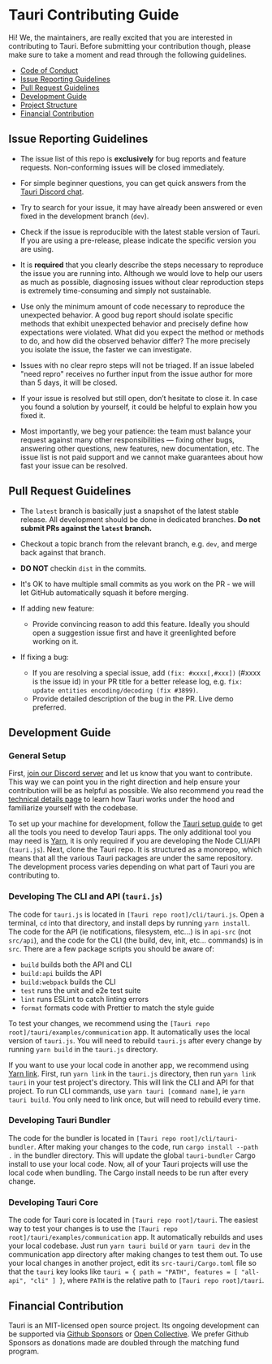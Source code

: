 # Tauri Contributing Guide

Hi! We, the maintainers, are really excited that you are interested in contributing to Tauri. Before submitting your contribution though, please make sure to take a moment and read through the following guidelines.

- [Code of Conduct](CODE_OF_CONDUCT.md)
- [Issue Reporting Guidelines](#issue-reporting-guidelines)
- [Pull Request Guidelines](#pull-request-guidelines)
- [Development Guide](#development-guide)
- [Project Structure](#project-structure)
- [Financial Contribution](#financial-contribution)

## Issue Reporting Guidelines

- The issue list of this repo is **exclusively** for bug reports and feature requests. Non-conforming issues will be closed immediately.

- For simple beginner questions, you can get quick answers from the [Tauri Discord chat](https://discord.gg/SpmNs4S).

- Try to search for your issue, it may have already been answered or even fixed in the development branch (`dev`).

- Check if the issue is reproducible with the latest stable version of Tauri. If you are using a pre-release, please indicate the specific version you are using.

- It is **required** that you clearly describe the steps necessary to reproduce the issue you are running into. Although we would love to help our users as much as possible, diagnosing issues without clear reproduction steps is extremely time-consuming and simply not sustainable.

- Use only the minimum amount of code necessary to reproduce the unexpected behavior. A good bug report should isolate specific methods that exhibit unexpected behavior and precisely define how expectations were violated. What did you expect the method or methods to do, and how did the observed behavior differ? The more precisely you isolate the issue, the faster we can investigate.

- Issues with no clear repro steps will not be triaged. If an issue labeled "need repro" receives no further input from the issue author for more than 5 days, it will be closed.

- If your issue is resolved but still open, don’t hesitate to close it. In case you found a solution by yourself, it could be helpful to explain how you fixed it.

- Most importantly, we beg your patience: the team must balance your request against many other responsibilities — fixing other bugs, answering other questions, new features, new documentation, etc. The issue list is not paid support and we cannot make guarantees about how fast your issue can be resolved.

## Pull Request Guidelines

- The `latest` branch is basically just a snapshot of the latest stable release. All development should be done in dedicated branches. **Do not submit PRs against the `latest` branch.**

- Checkout a topic branch from the relevant branch, e.g. `dev`, and merge back against that branch.

- **DO NOT** checkin `dist` in the commits.

- It's OK to have multiple small commits as you work on the PR - we will let GitHub automatically squash it before merging.

- If adding new feature:

  - Provide convincing reason to add this feature. Ideally you should open a suggestion issue first and have it greenlighted before working on it.

- If fixing a bug:
  - If you are resolving a special issue, add `(fix: #xxxx[,#xxx])` (#xxxx is the issue id) in your PR title for a better release log, e.g. `fix: update entities encoding/decoding (fix #3899)`.
  - Provide detailed description of the bug in the PR. Live demo preferred.

## Development Guide

### General Setup

First, [join our Discord server](https://discord.gg/SpmNs4S) and let us know that you want to contribute. This way we can point you in the right direction and help ensure your contribution will be as helpful as possible. We also recommend you read the [technical details page](https://tauri.studio/en/docs/getting-started/technical-details) to learn how Tauri works under the hood and familiarize yourself with the codebase.

To set up your machine for development, follow the [Tauri setup guide](https://tauri.studio/en/docs/getting-started/intro#setting-up-your-environment) to get all the tools you need to develop Tauri apps. The only additional tool you may need is [Yarn](https://yarnpkg.com/), it is only required if you are developing the Node CLI/API (`tauri.js`). Next, clone the Tauri repo. It is structured as a monorepo, which means that all the various Tauri packages are under the same repository. The development process varies depending on what part of Tauri you are contributing to.

### Developing The CLI and API (`tauri.js`)

The code for `tauri.js` is located in `[Tauri repo root]/cli/tauri.js`. Open a terminal, `cd` into that directory, and install deps by running `yarn install`. The code for the API (ie notifications, filesystem, etc...) is in `api-src` (not `src/api`), and the code for the CLI (the build, dev, init, etc... commands) is in `src`. There are a few package scripts you should be aware of:

- `build` builds both the API and CLI
- `build:api` builds the API
- `build:webpack` builds the CLI
- `test` runs the unit and e2e test suite
- `lint` runs ESLint to catch linting errors
- `format` formats code with Prettier to match the style guide

To test your changes, we recommend using the `[Tauri repo root]/tauri/examples/communication` app. It automatically uses the local version of `tauri.js`. You will need to rebuild `tauri.js` after every change by running `yarn build` in the `tauri.js` directory.

If you want to use your local code in another app, we recommend using [Yarn link](https://classic.yarnpkg.com/en/docs/cli/link/). First, run `yarn link` in the `tauri.js` directory, then run `yarn link tauri` in your test project's directory. This will link the CLI and API for that project. To run CLI commands, use `yarn tauri [command name]`, ie `yarn tauri build`. You only need to link once, but will need to rebuild every time.

### Developing Tauri Bundler

The code for the bundler is located in `[Tauri repo root]/cli/tauri-bundler`. After making your changes to the code, run `cargo install --path .` in the bundler directory. This will update the global `tauri-bundler` Cargo install to use your local code. Now, all of your Tauri projects will use the local code when bundling. The Cargo install needs to be run after every change.

### Developing Tauri Core

The code for Tauri core is located in `[Tauri repo root]/tauri`. The easiest way to test your changes is to use the `[Tauri repo root]/tauri/examples/communication` app. It automatically rebuilds and uses your local codebase. Just run `yarn tauri build` or `yarn tauri dev` in the communication app directory after making changes to test them out. To use your local changes in another project, edit its `src-tauri/Cargo.toml` file so that the `tauri` key looks like `tauri = { path = "PATH", features = [ "all-api", "cli" ] }`, where `PATH` is the relative path to `[Tauri repo root]/tauri`.

## Financial Contribution

Tauri is an MIT-licensed open source project. Its ongoing development can be supported via [Github Sponsors](https://github.com/sponsors/nothingismagick) or [Open Collective](https://opencollective.com/tauri). We prefer Github Sponsors as donations made are doubled through the matching fund program.
